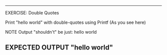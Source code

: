  ---------------------------------------------------------
 EXERCISE: Double Quotes

  Print "hello world" with double-quotes using Printf
  (As you see here)

 NOTE
  Output "shouldn't" be just: hello world

 EXPECTED OUTPUT
  "hello world"
 ---------------------------------------------------------